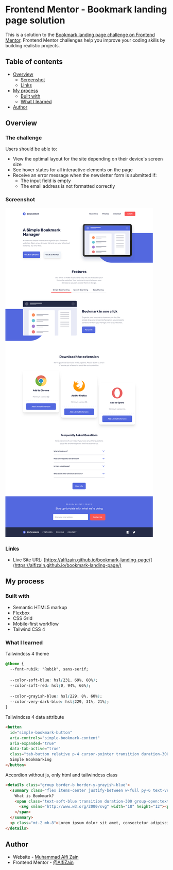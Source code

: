# Frontend Mentor - Bookmark landing page solution

This is a solution to the [Bookmark landing page challenge on Frontend Mentor](https://www.frontendmentor.io/challenges/bookmark-landing-page-5d0b588a9edda32581d29158). Frontend Mentor challenges help you improve your coding skills by building realistic projects.

## Table of contents

- [Overview](#overview)
  - [Screenshot](#screenshot)
  - [Links](#links)
- [My process](#my-process)
  - [Built with](#built-with)
  - [What I learned](#what-i-learned)
- [Author](#author)

## Overview

### The challenge

Users should be able to:

- View the optimal layout for the site depending on their device's screen size
- See hover states for all interactive elements on the page
- Receive an error message when the newsletter form is submitted if:
  - The input field is empty
  - The email address is not formatted correctly

### Screenshot

![](./screenshot/Screenshot.png)

### Links

- Live Site URL: [https://alfizain.github.io/bookmark-landing-page/](https://alfizain.github.io/bookmark-landing-page/)

## My process

### Built with

- Semantic HTML5 markup
- Flexbox
- CSS Grid
- Mobile-first workflow
- Tailwind CSS 4

### What I learned

Tailwindcss 4 theme

```css
@theme {
  --font-rubik: "Rubik", sans-serif;

  --color-soft-blue: hsl(231, 69%, 60%);
  --color-soft-red: hsl(0, 94%, 66%);

  --color-grayish-blue: hsl(229, 8%, 60%);
  --color-very-dark-blue: hsl(229, 31%, 21%);
}
```

Tailwindcss 4 data attribute

```html
<button
  id="simple-bookmark-button"
  aria-controls="simple-bookmark-content"
  aria-expanded="true"
  data-tab-active="true"
  class="tab-button relative p-4 cursor-pointer transition duration-300 hover:text-soft-red after:transition after:duration-300 after:block after:absolute after:bottom-0 after:left-1/2 after:-translate-x-1/2 after:w-3/4 after:h-1 after:bg-soft-red data-[tab-active=true]:after:scale-100 data-[tab-active=false]:after:scale-0 md:after:w-full">
  Simple Bookmarking
</button>
```

Accordion without js, only html and tailwindcss class

```html
<details class="group border-b border-y-grayish-blue">
  <summary class="flex items-center justify-between w-full py-6 text-very-dark-blue font-medium cursor-pointer transition duration-300 hover:text-soft-red">
    What is Bookmark?
    <span class="text-soft-blue transition duration-300 group-open:text-soft-red group-open:rotate-180">
      <svg xmlns="http://www.w3.org/2000/svg" width="18" height="12"><path fill="none" stroke="currentColor" stroke-width="3" d="M1 1l8 8 8-8" /></svg>
    </span>
  </summary>
  <p class="mt-2 mb-8">Lorem ipsum dolor sit amet, consectetur adipiscing elit. Fusce tincidunt justo eget ultricies fringilla. Phasellus blandit ipsum quis quam ornare mattis.</p>
</details>
```

## Author

- Website - [Muhammad Alfi Zain](https://alfizain.github.io/AlfiZain/)
- Frontend Mentor - [@AlfiZain](https://www.frontendmentor.io/profile/AlfiZain)
